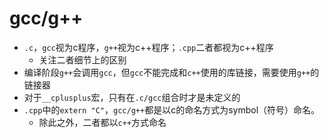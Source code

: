 



# gcc/g++

- `.c`，`gcc`视为c程序，`g++`视为c++程序；`.cpp`二者都视为c++程序
  - 关注二者细节上的区别
- 编译阶段`g++`会调用`gcc`，但`gcc`不能完成和`c++`使用的库链接，需要使用`g++`的链接器
- 对于`__cplusplus`宏，只有在`.c/gcc`组合时才是未定义的
- `.cpp`中的`extern "C"`，`gcc/g++`都是以c的命名方式为symbol（符号）命名。
  - 除此之外，二者都以`c++`方式命名



​		